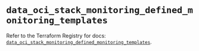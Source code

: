 # `data_oci_stack_monitoring_defined_monitoring_templates`

Refer to the Terraform Registry for docs: [`data_oci_stack_monitoring_defined_monitoring_templates`](https://registry.terraform.io/providers/oracle/oci/7.19.0/docs/data-sources/stack_monitoring_defined_monitoring_templates).
